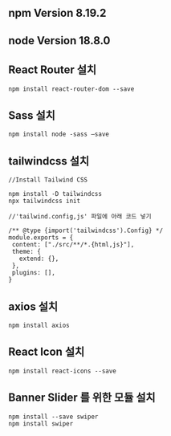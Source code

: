 ## npm Version 8.19.2


## node Version 18.8.0

## React Router 설치

```node
npm install react-router-dom --save
```

## Sass 설치

```node
npm install node -sass —save
```

## tailwindcss 설치

 ```node
 //Install Tailwind CSS
 
 npm install -D tailwindcss
 npx tailwindcss init
 
 //'tailwind.config,js' 파일에 아래 코드 넣기
 
 /** @type {import('tailwindcss').Config} */
module.exports = {
  content: ["./src/**/*.{html,js}"],
  theme: {
    extend: {},
  },
  plugins: [],
}
```
## axios 설치

```node
npm install axios
```

## React Icon 설치

```node
npm install react-icons --save
```

## Banner Slider 를 위한 모듈 설치

```node
npm install --save swiper
npm install swiper
```

